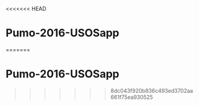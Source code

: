 <<<<<<< HEAD
# Pumo-2016-USOSapp
=======
# Pumo-2016-USOSapp
>>>>>>> 8dc043f920b836c493ed3702aa661f75ea930525
